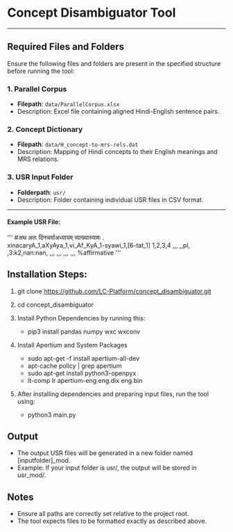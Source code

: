# Concept Disambiguator Tool
-----------------------------

## Required Files and Folders

Ensure the following files and folders are present in the specified structure before running the tool:

### 1. Parallel Corpus

- **Filepath**: `data/ParallelCorpus.xlsx`  
- Description: Excel file containing aligned Hindi-English sentence pairs.

### 2. Concept Dictionary

- **Filepath**: `data/H_concept-to-mrs-rels.dat`  
- Description: Mapping of Hindi concepts to their English meanings and MRS relations.

### 3. USR Input Folder

- **Folderpath**: `usr/`  
- Description: Folder containing individual USR files in CSV format.

--------------------------------------------------------------------

#### Example USR File:
'''
#अथ अतः दिनचर्याअध्यायम् व्याख्यास्यामः .								
xinacaryA_1,aXyAya_1,vi_Af_KyA_1-syawi_1,[6-tat_1]
1,2,3,4
,,,
,,pl,
,3:k2,nan:nan,
,,,
,,,
,,,
,,,
%affirmative
'''

## Installation Steps:

1. git clone https://github.com/LC-Platform/concept_disambiguator.git

2. cd concept_disambiguator

3. Install Python Dependencies by running this:
    - pip3 install pandas numpy wxc wxconv

4. Install Apertium and System Packages
    - sudo apt-get -f install apertium-all-dev
    - apt-cache policy | grep apertium
    - sudo apt-get install python3-openpyx
    - lt-comp lr apertium-eng.eng.dix eng.bin

5. After installing dependencies and preparing input files, run the tool using:
    - python3 main.py

## Output

- The output USR files will be generated in a new folder named [inputfolder]_mod.
- Example: If your input folder is usr/, the output will be stored in usr_mod/.

## Notes

- Ensure all paths are correctly set relative to the project root.
- The tool expects files to be formatted exactly as described above.